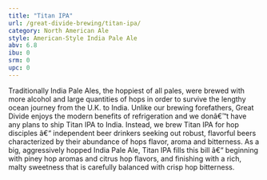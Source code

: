 ```yaml
---
title: "Titan IPA"
url: /great-divide-brewing/titan-ipa/
category: North American Ale
style: American-Style India Pale Ale
abv: 6.8
ibu: 0
srm: 0
upc: 0
---
```

Traditionally India Pale Ales, the hoppiest of all pales, were brewed with more alcohol and large quantities of hops in order to survive the lengthy ocean journey from the U.K. to India. Unlike our brewing forefathers, Great Divide enjoys the modern benefits of refrigeration and we donâ€™t have any plans to ship Titan IPA to India. Instead, we brew Titan IPA for hop disciples â€“ independent beer drinkers seeking out robust, flavorful beers characterized by their abundance of hops flavor, aroma and bitterness. As a big, aggressively hopped India Pale Ale, Titan IPA fills this bill â€“ beginning with piney hop aromas and citrus hop flavors, and finishing with a rich, malty sweetness that is carefully balanced with crisp hop bitterness.

